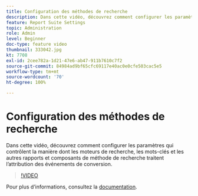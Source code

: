 ```yaml
---
title: Configuration des méthodes de recherche
description: Dans cette vidéo, découvrez comment configurer les paramètres qui contrôlent la manière dont les moteurs de recherche, les mots-clés et les autres rapports et composants de méthode de recherche traitent l’attribution des événements de conversion.
feature: Report Suite Settings
topic: Administration
role: Admin
level: Beginner
doc-type: feature video
thumbnail: 333042.jpg
kt: 7708
exl-id: 2cee782a-1d21-47e6-ab47-911b7610c7f2
source-git-commit: 84984ad9bf65cfc69117e40ac0e0cfe503cac5e5
workflow-type: tm+mt
source-wordcount: '70'
ht-degree: 100%

---
```


# Configuration des méthodes de recherche

Dans cette vidéo, découvrez comment configurer les paramètres qui contrôlent la manière dont les moteurs de recherche, les mots-clés et les autres rapports et composants de méthode de recherche traitent l’attribution des événements de conversion.

>[!VIDEO](https://video.tv.adobe.com/v/333042/?quality=12&learn=on)

Pour plus dʼinformations, consultez la [documentation](https://experienceleague.adobe.com/docs/analytics/admin/admin-tools/finding-methods.html?lang=fr).

